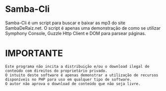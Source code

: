 Samba-Cli
=========
Samba-Cli é um script para buscar e baixar as mp3 do site SambaDeRaiz.net.
O script é apenas uma demonstração de como se utilizar Symphony Console, 
Guzzle Http Client e DOM para parsear páginas.


IMPORTANTE
==========
    Este programa não incita a distribuição e/ou o download ilegal de conteúdo com direitos do proprietário privado.
    O intuito deste software é apenas demonstrar a utilização de recursos disponíveis no PHP para uso em qualquer tipo de software.
    O autor não aprova o download de conteúdo que não seja livre.